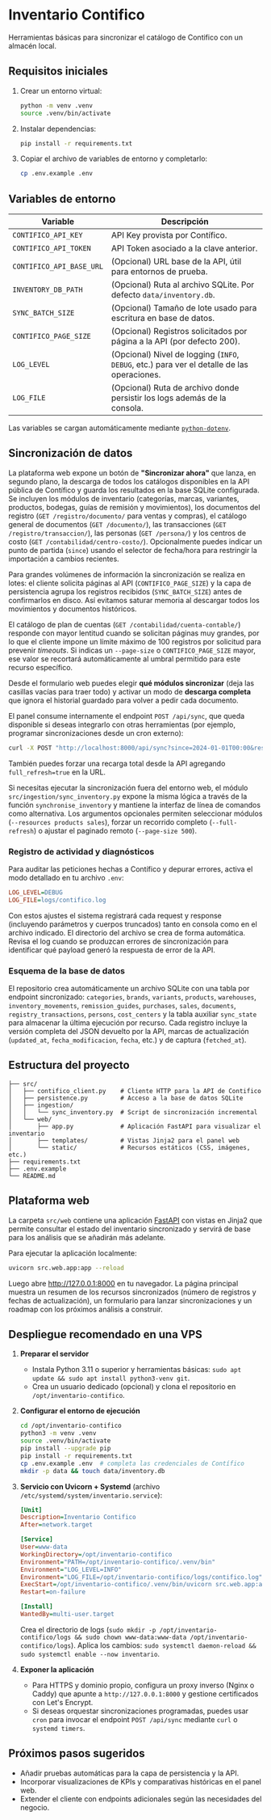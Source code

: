 # Inventario Contifico

Herramientas básicas para sincronizar el catálogo de Contifico con un almacén local.

## Requisitos iniciales

1. Crear un entorno virtual:
   ```bash
   python -m venv .venv
   source .venv/bin/activate
   ```
2. Instalar dependencias:
   ```bash
   pip install -r requirements.txt
   ```
3. Copiar el archivo de variables de entorno y completarlo:
   ```bash
   cp .env.example .env
   ```

## Variables de entorno

| Variable | Descripción |
| --- | --- |
| `CONTIFICO_API_KEY` | API Key provista por Contífico. |
| `CONTIFICO_API_TOKEN` | API Token asociado a la clave anterior. |
| `CONTIFICO_API_BASE_URL` | (Opcional) URL base de la API, útil para entornos de prueba. |
| `INVENTORY_DB_PATH` | (Opcional) Ruta al archivo SQLite. Por defecto `data/inventory.db`. |
| `SYNC_BATCH_SIZE` | (Opcional) Tamaño de lote usado para escritura en base de datos. |
| `CONTIFICO_PAGE_SIZE` | (Opcional) Registros solicitados por página a la API (por defecto 200). |
| `LOG_LEVEL` | (Opcional) Nivel de logging (`INFO`, `DEBUG`, etc.) para ver el detalle de las operaciones. |
| `LOG_FILE` | (Opcional) Ruta de archivo donde persistir los logs además de la consola. |

Las variables se cargan automáticamente mediante [`python-dotenv`](https://github.com/theskumar/python-dotenv).

## Sincronización de datos

La plataforma web expone un botón de **"Sincronizar ahora"** que lanza, en segundo plano, la
descarga de todos los catálogos disponibles en la API pública de Contífico y guarda los resultados
en la base SQLite configurada. Se incluyen los módulos de inventario (categorías, marcas,
variantes, productos, bodegas, guías de remisión y movimientos), los documentos del registro
(`GET /registro/documento/` para ventas y compras), el catálogo general de documentos (`GET
/documento/`), las transacciones (`GET /registro/transaccion/`), las personas (`GET /persona/`) y los
centros de costo (`GET /contabilidad/centro-costo/`). Opcionalmente puedes indicar un punto de
partida (`since`) usando el selector de fecha/hora para restringir la importación a cambios
recientes.

Para grandes volúmenes de información la sincronización se realiza en lotes: el cliente solicita
páginas al API (`CONTIFICO_PAGE_SIZE`) y la capa de persistencia agrupa los registros recibidos
(`SYNC_BATCH_SIZE`) antes de confirmarlos en disco. Así evitamos saturar memoria al descargar todos
los movimientos y documentos históricos.

El catálogo de plan de cuentas (`GET /contabilidad/cuenta-contable/`) responde con mayor lentitud
cuando se solicitan páginas muy grandes, por lo que el cliente impone un límite máximo de 100
registros por solicitud para prevenir *timeouts*. Si indicas un `--page-size` o `CONTIFICO_PAGE_SIZE`
mayor, ese valor se recortará automáticamente al umbral permitido para este recurso específico.

Desde el formulario web puedes elegir **qué módulos sincronizar** (deja las casillas vacías para
traer todo) y activar un modo de **descarga completa** que ignora el historial guardado para volver a
pedir cada documento.

El panel consume internamente el endpoint `POST /api/sync`, que queda disponible si deseas
integrarlo con otras herramientas (por ejemplo, programar sincronizaciones desde un cron externo):

```bash
curl -X POST "http://localhost:8000/api/sync?since=2024-01-01T00:00&resources=products&resources=inventory_movements"
```

También puedes forzar una recarga total desde la API agregando `full_refresh=true` en la URL.

Si necesitas ejecutar la sincronización fuera del entorno web, el módulo
`src/ingestion/sync_inventory.py` expone la misma lógica a través de la función
`synchronise_inventory` y mantiene la interfaz de línea de comandos como alternativa.
Los argumentos opcionales permiten seleccionar módulos (`--resources products sales`), forzar un
recorrido completo (`--full-refresh`) o ajustar el paginado remoto (`--page-size 500`).

### Registro de actividad y diagnósticos

Para auditar las peticiones hechas a Contífico y depurar errores, activa el modo detallado en tu
archivo `.env`:

```ini
LOG_LEVEL=DEBUG
LOG_FILE=logs/contifico.log
```

Con estos ajustes el sistema registrará cada request y response (incluyendo parámetros y cuerpos
truncados) tanto en consola como en el archivo indicado. El directorio del archivo se crea de forma
automática. Revisa el log cuando se produzcan errores de sincronización para identificar qué payload
generó la respuesta de error de la API.

### Esquema de la base de datos

El repositorio crea automáticamente un archivo SQLite con una tabla por endpoint sincronizado:
`categories`, `brands`, `variants`, `products`, `warehouses`, `inventory_movements`,
`remission_guides`, `purchases`, `sales`, `documents`, `registry_transactions`, `persons`,
`cost_centers` y la tabla auxiliar `sync_state` para almacenar la última ejecución por recurso.
Cada registro incluye la
versión completa del JSON devuelto por la API, marcas de actualización (`updated_at`,
`fecha_modificacion`, `fecha`, etc.) y de captura (`fetched_at`).

## Estructura del proyecto

```
├── src/
│   ├── contifico_client.py    # Cliente HTTP para la API de Contifico
│   ├── persistence.py         # Acceso a la base de datos SQLite
│   ├── ingestion/
│   │   └── sync_inventory.py  # Script de sincronización incremental
│   └── web/
│       ├── app.py             # Aplicación FastAPI para visualizar el inventario
│       ├── templates/         # Vistas Jinja2 para el panel web
│       └── static/            # Recursos estáticos (CSS, imágenes, etc.)
├── requirements.txt
├── .env.example
└── README.md
```

## Plataforma web

La carpeta `src/web` contiene una aplicación [FastAPI](https://fastapi.tiangolo.com/) con vistas
en Jinja2 que permite consultar el estado del inventario sincronizado y servirá de base para los
análisis que se añadirán más adelante.

Para ejecutar la aplicación localmente:

```bash
uvicorn src.web.app:app --reload
```

Luego abre <http://127.0.0.1:8000> en tu navegador. La página principal muestra un resumen de los
recursos sincronizados (número de registros y fechas de actualización), un formulario para lanzar
sincronizaciones y un roadmap con los próximos análisis a construir.

## Despliegue recomendado en una VPS

1. **Preparar el servidor**
   - Instala Python 3.11 o superior y herramientas básicas: `sudo apt update && sudo apt install python3-venv git`.
   - Crea un usuario dedicado (opcional) y clona el repositorio en `/opt/inventario-contifico`.

2. **Configurar el entorno de ejecución**
   ```bash
   cd /opt/inventario-contifico
   python3 -m venv .venv
   source .venv/bin/activate
   pip install --upgrade pip
   pip install -r requirements.txt
   cp .env.example .env  # completa las credenciales de Contífico
   mkdir -p data && touch data/inventory.db
   ```

3. **Servicio con Uvicorn + Systemd** (archivo `/etc/systemd/system/inventario.service`):

   ```ini
   [Unit]
   Description=Inventario Contifico
   After=network.target

   [Service]
   User=www-data
   WorkingDirectory=/opt/inventario-contifico
   Environment="PATH=/opt/inventario-contifico/.venv/bin"
   Environment="LOG_LEVEL=INFO"
   Environment="LOG_FILE=/opt/inventario-contifico/logs/contifico.log"
   ExecStart=/opt/inventario-contifico/.venv/bin/uvicorn src.web.app:app --host 0.0.0.0 --port 8000
   Restart=on-failure

   [Install]
   WantedBy=multi-user.target
   ```

   Crea el directorio de logs (`sudo mkdir -p /opt/inventario-contifico/logs && sudo chown www-data:www-data /opt/inventario-contifico/logs`).
   Aplica los cambios: `sudo systemctl daemon-reload && sudo systemctl enable --now inventario`.

4. **Exponer la aplicación**
   - Para HTTPS y dominio propio, configura un proxy inverso (Nginx o Caddy) que apunte a
     `http://127.0.0.1:8000` y gestione certificados con Let's Encrypt.
   - Si deseas orquestar sincronizaciones programadas, puedes usar `cron` para invocar el endpoint
     `POST /api/sync` mediante `curl` o `systemd timers`.

## Próximos pasos sugeridos

- Añadir pruebas automáticas para la capa de persistencia y la API.
- Incorporar visualizaciones de KPIs y comparativas históricas en el panel web.
- Extender el cliente con endpoints adicionales según las necesidades del negocio.
